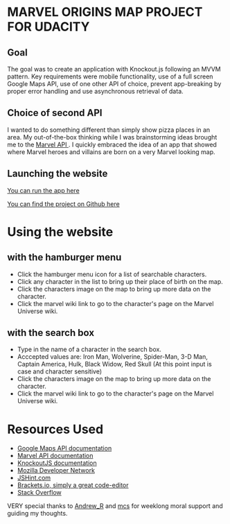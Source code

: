 MARVEL ORIGINS MAP PROJECT FOR UDACITY
======================================

Goal
----
The goal was to create an application with Knockout.js following an MVVM pattern.
Key requirements were mobile functionality, use of a full screen Google Maps API, use of one other API of choice, prevent app-breaking by proper error handling and use asynchronous retrieval of data.


Choice of second API
--------------------
I wanted to do something different than simply show pizza places in an area. My out-of-the-box thinking while I was brainstorming ideas brought me to the <a href="http://developer.marvel.com/"> Marvel API </a>. I quickly embraced the idea of an app that showed where Marvel heroes and villains are born on a very Marvel looking map.


Launching the website
---------------------
<a href="http://chambuna.github.io/">You can run the app here</a>

<a href="https://github.com/ChaMbuna/chambuna.github.io">You can find the project on Github here</a>


Using the website
=================
with the hamburger menu
-----------------------
- Click the hamburger menu icon for a list of searchable characters.
- Click any character in the list to bring up their place of birth on the map.
- Click the characters image on the map to bring up more data on the character.
- Click the marvel wiki link to go to the character's page on the Marvel Universe wiki.

with the search box
-------------------
- Type in the name of a character in the search box.
- Acccepted values are: Iron Man, Wolverine, Spider-Man, 3-D Man, Captain America, Hulk, Black Widow, Red Skull  (At this point input is case and character sensitive)
- Click the characters image on the map to bring up more data on the character.
- Click the marvel wiki link to go to the character's page on the Marvel Universe wiki.

Resources Used
==============

- <a href="https://developers.google.com/maps/">Google Maps API documentation</a>
- <a href="http://developer.marvel.com">Marvel API documentation</a>
- <a href="http://knockoutjs.com">KnockoutJS documentation</a>
- <a href="https://developer.mozilla.org/en-US/">Mozilla Developer Network</a>
- <a href="http://jshint.com">JSHint.com</a>
- <a href="http://brackets.io/">Brackets.io, simply a great code-editor</a>
- <a href="http://stackoverflow.com">Stack Overflow</a>

VERY special thanks to <a href="http://discussions.udacity.com/users/andrew_R">Andrew_R</a> and <a href="http://discussions.udacity.com/users/mcs">mcs</a> for weeklong moral support and guiding my thoughts.